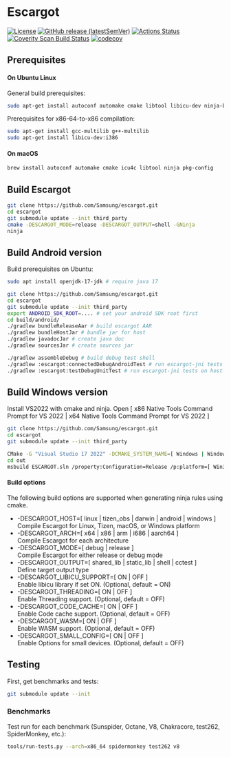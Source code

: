 # Escargot

[![License](https://img.shields.io/badge/License-LGPL%20v2.1-blue.svg)](LICENSE)
[![GitHub release (latestSemVer)](https://img.shields.io/github/v/release/Samsung/escargot)](https://github.com/Samsung/escargot/releases)
[![Actions Status](https://github.com/Samsung/escargot/workflows/ES-Actions/badge.svg)](https://github.com/Samsung/escargot/actions/workflows/es-actions.yml)
[![Coverity Scan Build Status](https://scan.coverity.com/projects/21647/badge.svg)](https://scan.coverity.com/projects/samsung-escargot)
[![codecov](https://codecov.io/gh/Samsung/escargot/branch/master/graph/badge.svg?token=DX8CN6E7A8)](https://codecov.io/gh/Samsung/escargot)

## Prerequisites

#### On Ubuntu Linux

General build prerequisites:
```sh
sudo apt-get install autoconf automake cmake libtool libicu-dev ninja-build
```

Prerequisites for x86-64-to-x86 compilation:
```sh
sudo apt-get install gcc-multilib g++-multilib
sudo apt-get install libicu-dev:i386
```

#### On macOS

```sh
brew install autoconf automake cmake icu4c libtool ninja pkg-config
```

## Build Escargot

```sh
git clone https://github.com/Samsung/escargot.git
cd escargot
git submodule update --init third_party
cmake -DESCARGOT_MODE=release -DESCARGOT_OUTPUT=shell -GNinja
ninja
```

## Build Android version

Build prerequisites on Ubuntu:
```sh
sudo apt install openjdk-17-jdk # require java 17
```

```sh
git clone https://github.com/Samsung/escargot.git
cd escargot
git submodule update --init third_party
export ANDROID_SDK_ROOT=.... # set your android SDK root first
cd build/android/
./gradlew bundleReleaseAar # build escargot AAR
./gradlew bundleHostJar # bundle jar for host
./gradlew javadocJar # create java doc
./gradlew sourcesJar # create sources jar

./gradlew assembleDebug # build debug test shell
./gradlew :escargot:connectedDebugAndroidTest # run escargot-jni tests on android device
./gradlew :escargot:testDebugUnitTest # run escargot-jni tests on host
```

## Build Windows version

Install VS2022 with cmake and ninja.
Open [ x86 Native Tools Command Prompt for VS 2022 | x64 Native Tools Command Prompt for VS 2022 ]
```sh
git clone https://github.com/Samsung/escargot.git
cd escargot
git submodule update --init third_party

CMake -G "Visual Studio 17 2022" -DCMAKE_SYSTEM_NAME=[ Windows | WindowsStore ] -DCMAKE_SYSTEM_VERSION:STRING="10.0"  -DCMAKE_SYSTEM_PROCESSOR=[ x86 | x64 ] -DCMAKE_GENERATOR_PLATFORM=[ Win32 | x64 ],version=10.0.18362.0 -DESCARGOT_ARCH=[ x86 | x64 ] -DESCARGOT_MODE=release -Bout -DESCARGOT_HOST=windows -DESCARGOT_OUTPUT=shell -DESCARGOT_LIBICU_SUPPORT=ON -DESCARGOT_LIBICU_SUPPORT_WITH_DLOPEN=OFF -DESCARGOT_THREADING=ON
cd out
msbuild ESCARGOT.sln /property:Configuration=Release /p:platform=[ Win32 | x64 ]
```

#### Build options

The following build options are supported when generating ninja rules using cmake.

* -DESCARGOT_HOST=[ linux | tizen_obs | darwin | android | windows ]<br>
  Compile Escargot for Linux, Tizen, macOS, or Windows platform
* -DESCARGOT_ARCH=[ x64 | x86 | arm | i686 | aarch64 ]<br>
  Compile Escargot for each architecture
* -DESCARGOT_MODE=[ debug | release ]<br>
  Compile Escargot for either release or debug mode
* -DESCARGOT_OUTPUT=[ shared_lib | static_lib | shell | cctest ]<br>
  Define target output type
* -DESCARGOT_LIBICU_SUPPORT=[ ON | OFF ]<br>
  Enable libicu library if set ON. (Optional, default = ON)
* -DESCARGOT_THREADING=[ ON | OFF ]<br>
  Enable Threading support. (Optional, default = OFF)
* -DESCARGOT_CODE_CACHE=[ ON | OFF ]<br>
  Enable Code cache support. (Optional, default = OFF)
* -DESCARGOT_WASM=[ ON | OFF ]<br>
  Enable WASM support. (Optional, default = OFF)
* -DESCARGOT_SMALL_CONFIG=[ ON | OFF ]<br>
  Enable Options for small devices. (Optional, default = OFF)

## Testing

First, get benchmarks and tests:
```sh
git submodule update --init
```

### Benchmarks

Test run for each benchmark (Sunspider, Octane, V8, Chakracore, test262,
SpiderMonkey, etc.):
```sh
tools/run-tests.py --arch=x86_64 spidermonkey test262 v8
```
